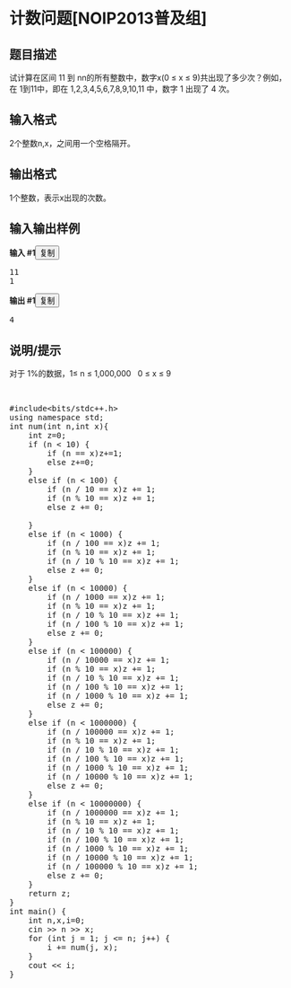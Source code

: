 # 计数问题[NOIP2013普及组]

<h2 class="lfe-h2" data-v-394f29d4="">题目描述</h2> <div class="marked" data-v-5a58a989="" data-v-394f29d4=""> 

试计算在区间 <span class="katex"><span class="katex-mathml">1</span><span class="katex-html" aria-hidden="true"><span class="base"><span class="mord">1</span></span></span></span> 到 <span class="katex"><span class="katex-mathml">n</span><span class="katex-html" aria-hidden="true"><span class="base"><span class="mord mathnormal">n</span></span></span></span>的所有整数中，数字<span class="katex"><span class="katex-mathml">x(0 ≤ x ≤ 9)</span></span>共出现了多少次？例如，在 <span class="katex"><span class="katex-mathml">1</span></span>到<span class="katex"><span class="katex-mathml">1</span><span class="katex-html" aria-hidden="true"><span class="base"><span class="mord">1</span></span></span></span>中，即在 <span class="katex"><span class="katex-mathml">1,2,3,4,5,6,7,8,9,10,11</span></span> 中，数字 <span class="katex"><span class="katex-mathml">1</span></span> 出现了 <span class="katex"><span class="katex-mathml">4</span></span> 次。</div> <h2 class="lfe-h2" data-v-394f29d4="">输入格式</h2> <div class="marked" data-v-5a58a989="" data-v-394f29d4=""> 

<span class="katex"><span class="katex-mathml">2</span></span>个整数<span class="katex"><span class="katex-mathml">n,x</span></span>，之间用一个空格隔开。</div> <h2 class="lfe-h2" data-v-394f29d4="">输出格式</h2> <div class="marked" data-v-5a58a989="" data-v-394f29d4=""> 

<span class="katex"><span class="katex-mathml">1</span></span>个整数，表示<span class="katex"><span class="katex-mathml">x</span></span>出现的次数。</div> <h2 class="lfe-h2" data-v-394f29d4="">输入输出样例</h2> <div class="sample-wrap sample" data-v-6ce8694a="" data-v-394f29d4=""> <div class="input" data-v-52f2d52f="" data-v-6ce8694a=""> 

<strong data-v-52f2d52f="">输入 #1</strong><button class="copy-btn lfe-form-sz-middle" type="button" data-v-370e72e2="" data-v-52f2d52f="">复制</button><pre data-v-52f2d52f="">11 1</pre> </div> <div class="output" data-v-52f2d52f="" data-v-6ce8694a=""> 

<strong data-v-52f2d52f="">输出 #1</strong><button class="copy-btn lfe-form-sz-middle" type="button" data-v-370e72e2="" data-v-52f2d52f="">复制</button><pre data-v-52f2d52f="">4</pre> </div> </div> <h2 class="lfe-h3" data-v-394f29d4="">说明/提示</h2> <div class="marked" data-v-5a58a989="" data-v-394f29d4=""> 

对于 <span class="katex"><span class="katex-html" aria-hidden="true"><span class="base"><span class="mord">1</span><span class="mord"></span><span class="mord"></span><span class="mord">%</span></span></span></span>的数据，<span class="katex"><span class="katex-mathml">1≤ n ≤ 1,000,000   0 ≤ x ≤ 9</span></span>

&nbsp;</div> 

<pre class="EnlighterJSRAW" data-enlighter-language="cpp">#include&lt;bits/stdc++.h&gt;
using namespace std;
int num(int n,int x){
    int z=0;
    if (n &lt; 10) {
        if (n == x)z+=1;
        else z+=0;
    }
    else if (n &lt; 100) {
        if (n / 10 == x)z += 1;
        if (n % 10 == x)z += 1;
        else z += 0;
        
    }
    else if (n &lt; 1000) {
        if (n / 100 == x)z += 1;
        if (n % 10 == x)z += 1;
        if (n / 10 % 10 == x)z += 1;
        else z += 0;
    }
    else if (n &lt; 10000) {
        if (n / 1000 == x)z += 1;
        if (n % 10 == x)z += 1;
        if (n / 10 % 10 == x)z += 1;
        if (n / 100 % 10 == x)z += 1;
        else z += 0;
    }
    else if (n &lt; 100000) {
        if (n / 10000 == x)z += 1;
        if (n % 10 == x)z += 1;
        if (n / 10 % 10 == x)z += 1;
        if (n / 100 % 10 == x)z += 1;
        if (n / 1000 % 10 == x)z += 1;
        else z += 0;
    }
    else if (n &lt; 1000000) {
        if (n / 100000 == x)z += 1;
        if (n % 10 == x)z += 1;
        if (n / 10 % 10 == x)z += 1;
        if (n / 100 % 10 == x)z += 1;
        if (n / 1000 % 10 == x)z += 1;
        if (n / 10000 % 10 == x)z += 1;
        else z += 0;
    }
    else if (n &lt; 10000000) {
        if (n / 1000000 == x)z += 1;
        if (n % 10 == x)z += 1;
        if (n / 10 % 10 == x)z += 1;
        if (n / 100 % 10 == x)z += 1;
        if (n / 1000 % 10 == x)z += 1;
        if (n / 10000 % 10 == x)z += 1;
        if (n / 100000 % 10 == x)z += 1;
        else z += 0;
    }
    return z;
}
int main() {
    int n,x,i=0;
    cin &gt;&gt; n &gt;&gt; x;
    for (int j = 1; j &lt;= n; j++) {
        i += num(j, x);
    }
    cout &lt;&lt; i;
}</pre>

&nbsp;

